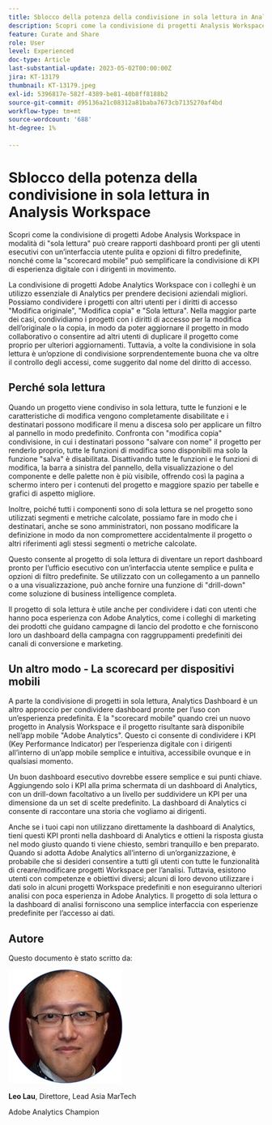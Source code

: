 ```yaml
---
title: Sblocco della potenza della condivisione in sola lettura in Analysis Workspace
description: Scopri come la condivisione di progetti Analysis Workspace in modalità di "sola lettura" può creare rapporti dashboard pronti per gli utenti esecutivi con un’interfaccia utente pulita e opzioni di filtro predefinite, nonché come la "scorecard mobile" può semplificare la condivisione di KPI di esperienza digitale con i dirigenti in movimento.
feature: Curate and Share
role: User
level: Experienced
doc-type: Article
last-substantial-update: 2023-05-02T00:00:00Z
jira: KT-13179
thumbnail: KT-13179.jpeg
exl-id: 5396817e-582f-4389-be81-40b8ff8188b2
source-git-commit: d95136a21c08312a81baba7673cb7135270af4bd
workflow-type: tm+mt
source-wordcount: '688'
ht-degree: 1%

---
```


# Sblocco della potenza della condivisione in sola lettura in Analysis Workspace

Scopri come la condivisione di progetti Adobe Analysis Workspace in modalità di &quot;sola lettura&quot; può creare rapporti dashboard pronti per gli utenti esecutivi con un’interfaccia utente pulita e opzioni di filtro predefinite, nonché come la &quot;scorecard mobile&quot; può semplificare la condivisione di KPI di esperienza digitale con i dirigenti in movimento.

La condivisione di progetti Adobe Analytics Workspace con i colleghi è un utilizzo essenziale di Analytics per prendere decisioni aziendali migliori. Possiamo condividere i progetti con altri utenti per i diritti di accesso &quot;Modifica originale&quot;, &quot;Modifica copia&quot; e &quot;Sola lettura&quot;. Nella maggior parte dei casi, condividiamo i progetti con i diritti di accesso per la modifica dell’originale o la copia, in modo da poter aggiornare il progetto in modo collaborativo o consentire ad altri utenti di duplicare il progetto come proprio per ulteriori aggiornamenti. Tuttavia, a volte la condivisione in sola lettura è un’opzione di condivisione sorprendentemente buona che va oltre il controllo degli accessi, come suggerito dal nome del diritto di accesso.

## Perché sola lettura

Quando un progetto viene condiviso in sola lettura, tutte le funzioni e le caratteristiche di modifica vengono completamente disabilitate e i destinatari possono modificare il menu a discesa solo per applicare un filtro al pannello in modo predefinito. Confronta con &quot;modifica copia&quot; condivisione, in cui i destinatari possono &quot;salvare con nome&quot; il progetto per renderlo proprio, tutte le funzioni di modifica sono disponibili ma solo la funzione &quot;salva&quot; è disabilitata. Disattivando tutte le funzioni e le funzioni di modifica, la barra a sinistra del pannello, della visualizzazione o del componente e delle palette non è più visibile, offrendo così la pagina a schermo intero per i contenuti del progetto e maggiore spazio per tabelle e grafici di aspetto migliore.

Inoltre, poiché tutti i componenti sono di sola lettura se nel progetto sono utilizzati segmenti e metriche calcolate, possiamo fare in modo che i destinatari, anche se sono amministratori, non possano modificare la definizione in modo da non compromettere accidentalmente il progetto o altri riferimenti agli stessi segmenti o metriche calcolate.

Questo consente al progetto di sola lettura di diventare un report dashboard pronto per l’ufficio esecutivo con un’interfaccia utente semplice e pulita e opzioni di filtro predefinite. Se utilizzato con un collegamento a un pannello o a una visualizzazione, può anche fornire una funzione di &quot;drill-down&quot; come soluzione di business intelligence completa.

Il progetto di sola lettura è utile anche per condividere i dati con utenti che hanno poca esperienza con Adobe Analytics, come i colleghi di marketing dei prodotti che guidano campagne di lancio del prodotto e che forniscono loro un dashboard della campagna con raggruppamenti predefiniti dei canali di conversione e marketing.

## Un altro modo - La scorecard per dispositivi mobili

A parte la condivisione di progetti in sola lettura, Analytics Dashboard è un altro approccio per condividere dashboard pronte per l’uso con un’esperienza predefinita. È la &quot;scorecard mobile&quot; quando crei un nuovo progetto in Analysis Workspace e il progetto risultante sarà disponibile nell’app mobile &quot;Adobe Analytics&quot;. Questo ci consente di condividere i KPI (Key Performance Indicator) per l’esperienza digitale con i dirigenti all’interno di un’app mobile semplice e intuitiva, accessibile ovunque e in qualsiasi momento.

Un buon dashboard esecutivo dovrebbe essere semplice e sui punti chiave. Aggiungendo solo i KPI alla prima schermata di un dashboard di Analytics, con un drill-down facoltativo a un livello per suddividere un KPI per una dimensione da un set di scelte predefinito. La dashboard di Analytics ci consente di raccontare una storia che vogliamo ai dirigenti.

Anche se i tuoi capi non utilizzano direttamente la dashboard di Analytics, tieni questi KPI pronti nella dashboard di Analytics e ottieni la risposta giusta nel modo giusto quando ti viene chiesto, sembri tranquillo e ben preparato.
Quando si adotta Adobe Analytics all’interno di un’organizzazione, è probabile che si desideri consentire a tutti gli utenti con tutte le funzionalità di creare/modificare progetti Workspace per l’analisi. Tuttavia, esistono utenti con competenze e obiettivi diversi; alcuni di loro devono utilizzare i dati solo in alcuni progetti Workspace predefiniti e non eseguiranno ulteriori analisi con poca esperienza in Adobe Analytics. Il progetto di sola lettura o la dashboard di analisi forniscono una semplice interfaccia con esperienze predefinite per l’accesso ai dati.

## Autore

Questo documento è stato scritto da:

![Leo Lau](assets/leo_headshot.png)

**Leo Lau**, Direttore, Lead Asia MarTech

Adobe Analytics Champion
